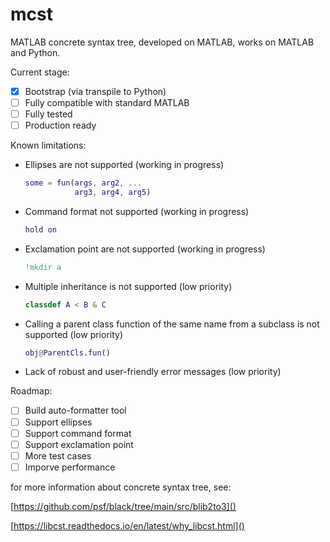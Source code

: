 # mcst
MATLAB concrete syntax tree, developed on MATLAB, works on MATLAB and Python.

Current stage:
+ [x] Bootstrap (via transpile to Python)
+ [ ] Fully compatible with standard MATLAB
+ [ ] Fully tested
+ [ ] Production ready

Known limitations:
+ Ellipses are not supported (working in progress)
  ```MATLAB
  some = fun(args, arg2, ...
             arg3, arg4, arg5)
  ```
+ Command format not supported (working in progress)
  ```MATLAB
  hold on
  ```
+ Exclamation point are not supported (working in progress)
  ```MATLAB
  !mkdir a
  ```
+ Multiple inheritance is not supported (low priority)
  ```MATLAB
  classdef A < B & C
  ```
+ Calling a parent class function of the same name from a subclass is not supported (low priority)
  ```MATLAB
  obj@ParentCls.fun()
  ```
+ Lack of robust and user-friendly error messages (low priority)

Roadmap: 
+ [ ] Build auto-formatter tool
+ [ ] Support ellipses
+ [ ] Support command format
+ [ ] Support exclamation point
+ [ ] More test cases
+ [ ] Imporve performance

for more information about concrete syntax tree, see:

[https://github.com/psf/black/tree/main/src/blib2to3]()

[https://libcst.readthedocs.io/en/latest/why_libcst.html]()

